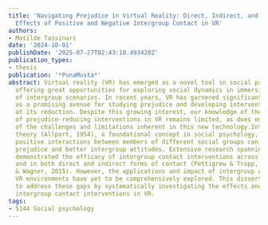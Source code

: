 ```yaml
---
title: 'Navigating Prejudice in Virtual Reality: Direct, Indirect, and Secondary Transfer
  Effects of Positive and Negative Intergroup Contact in VR'
authors:
- Matilde Tassinari
date: '2024-10-01'
publishDate: '2025-07-27T02:43:10.493420Z'
publication_types:
- thesis
publication: '*PunaMusta*'
abstract: Virtual reality (VR) has emerged as a novel tool in social psychology research,
  offering great opportunities for exploring social dynamics in immersive simulations
  of intergroup scenarios. In recent years, VR has garnered significant attention
  as a promising avenue for studying prejudice and developing interventions aimed
  at its reduction. Despite this growing interest, our knowledge of the effectiveness
  of prejudice-reducing interventions in VR remains limited, as does our understanding
  of the challenges and limitations inherent in this new technology.Intergroup contact
  theory (Allport, 1954), a foundational concept in social psychology, posits that
  positive interactions between members of different social groups can lead to reduced
  prejudice and better intergroup attitudes. Extensive research spanning decades has
  demonstrated the efficacy of intergroup contact interventions across various groups
  and in both direct and indirect forms of contact (Pettigrew & Tropp, 2006; Lemmer
  & Wagner, 2015). However, the applications and impact of intergroup contact within
  VR environments have yet to be comprehensively explored. This dissertation seeks
  to address these gaps by systematically investigating the effects and features of
  intergroup contact interventions in VR.
tags:
- 5144 Social psychology
---
```

